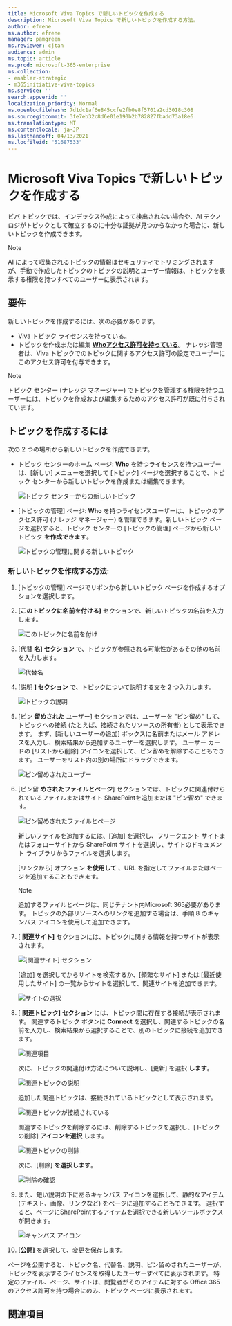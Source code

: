 ```yaml
---
title: Microsoft Viva Topics で新しいトピックを作成する
description: Microsoft Viva Topics で新しいトピックを作成する方法。
author: efrene
ms.author: efrene
manager: pamgreen
ms.reviewer: cjtan
audience: admin
ms.topic: article
ms.prod: microsoft-365-enterprise
ms.collection:
- enabler-strategic
- m365initiative-viva-topics
ms.service: ''
search.appverid: ''
localization_priority: Normal
ms.openlocfilehash: 7d1dc1af6e845ccfe2fb0e8f5701a2cd3018c308
ms.sourcegitcommit: 3fe7eb32c8d6e01e190b2b782827fbadd73a18e6
ms.translationtype: MT
ms.contentlocale: ja-JP
ms.lasthandoff: 04/13/2021
ms.locfileid: "51687533"
---
```

# <a name="create-a-new-topic-in-microsoft-viva-topics"></a>Microsoft Viva Topics で新しいトピックを作成する

ビバ トピックでは、インデックス作成によって検出されない場合や、AI テクノロジがトピックとして確立するのに十分な証拠が見つからなかった場合に、新しいトピックを作成できます。

> [!Note] 
> AI によって収集されるトピックの情報はセキュリティでトリミング[](topic-experiences-security-trimming.md)されますが、手動で作成したトピックのトピックの説明とユーザー情報は、トピックを表示する権限を持つすべてのユーザーに表示されます。 


## <a name="requirements"></a>要件

新しいトピックを作成するには、次の必要があります。
- Viva トピック ライセンスを持っている。
- トピックを作成または編集 [**Whoアクセス許可を持っている**](./topic-experiences-user-permissions.md)。 ナレッジ管理者は、Viva トピックでのトピックに関するアクセス許可の設定でユーザーにこのアクセス許可を付与できます。 

> [!Note] 
> トピック センター (ナレッジ マネージャー) でトピックを管理する権限を持つユーザーには、トピックを作成および編集するためのアクセス許可が既に付与されています。

## <a name="to-create-a-topic"></a>トピックを作成するには

次の 2 つの場所から新しいトピックを作成できます。

- トピック センターのホーム ページ: **Who** を持つライセンスを持つユーザーは、[新しい] メニューを選択して [トピック] ページを選択することで、トピック センターから新しいトピックを作成または編集できます。 

    ![トピック センターからの新しいトピック](../media/knowledge-management/new-topic.png)  

- [トピックの管理] ページ: **Who** を持つライセンスユーザーは、トピックのアクセス許可 (ナレッジ マネージャー) を管理できます。新しいトピック ページを選択すると、トピック センターの [トピックの管理] ページから新しいトピック **を作成できます**。 

    ![トピックの管理に関する新しいトピック](../media/knowledge-management/new-topic-topic-center.png)  

### <a name="to-create-a-new-topic"></a>新しいトピックを作成する方法:

1. [トピックの管理] ページでリボンから新しいトピック ページを作成するオプションを選択します。

2.  **[このトピックに名前を付ける]** セクションで、新しいトピックの名前を入力します。

    ![このトピックに名前を付け](../media/knowledge-management/k-new-topic-page.png)  

3. [代替 **名] セクション** で、トピックが参照される可能性があるその他の名前を入力します。 

    ![代替名](../media/knowledge-management/alt-names.png)  

4. [説明 **] セクション** で、トピックについて説明する文を 2 つ入力します。 

    ![トピックの説明](../media/knowledge-management/description.png)

4. [ピン **留めされた** ユーザー] セクションでは、ユーザーを "ピン留め" して、トピックへの接続 (たとえば、接続されたリソースの所有者) として表示できます。 まず、[新しいユーザーの追加] ボックスに名前またはメール アドレスを入力し、検索結果から追加するユーザーを選択します。 ユーザー カードの [リストから削除] アイコンを選択して、ピン留めを解除することもできます。 ユーザーをリスト内の別の場所にドラッグできます。
 
    ![ピン留めされたユーザー](../media/knowledge-management/pinned-people.png)

5. [ピン留 **めされたファイルとページ**] セクションでは、トピックに関連付けられているファイルまたはサイト SharePointを追加または "ピン留め" できます。

   ![ピン留めされたファイルとページ](../media/knowledge-management/pinned-files-and-pages.png)
 
    新しいファイルを追加するには、[追加] を選択し、フリークエント サイトまたはフォローサイトから SharePoint サイトを選択し、サイトのドキュメント ライブラリからファイルを選択します。

    [リンクから] オプション **を使用して** 、URL を指定してファイルまたはページを追加することもできます。 

    > [!Note] 
    > 追加するファイルとページは、同じテナント内Microsoft 365必要があります。 トピックの外部リソースへのリンクを追加する場合は、手順 8 のキャンバス アイコンを使用して追加できます。


6.  [ **関連サイト]** セクションには、トピックに関する情報を持つサイトが表示されます。 

    ![[関連サイト] セクション](../media/knowledge-management/related-sites.png)

    [追加] を選択してからサイトを検索するか、[頻繁なサイト] または [最近使用したサイト] の一覧からサイトを選択して、関連サイトを追加できます。
    
    ![サイトの選択](../media/knowledge-management/sites.png)

7. [ **関連トピック] セクション** には、トピック間に存在する接続が表示されます。 関連するトピック ボタンに **Connect** を選択し、関連するトピックの名前を入力し、検索結果から選択することで、別のトピックに接続を追加できます。 

   ![関連項目](../media/knowledge-management/related-topic.png)  

    次に、トピックの関連付け方法について説明し、[更新] を選択 **します**。

   ![関連トピックの説明](../media/knowledge-management/related-topics-update.png) 

   追加した関連トピックは、接続されているトピックとして表示されます。

   ![関連トピックが接続されている](../media/knowledge-management/related-topics-final.png) 

   関連するトピックを削除するには、削除するトピックを選択し、[トピックの削除] **アイコンを選択** します。
 
   ![関連トピックの削除](../media/knowledge-management/remove-related.png)  

   次に、[削除] **を選択します**。

   ![削除の確認](../media/knowledge-management/remove-related-confirm.png) 

8. また、短い説明の下にあるキャンバス アイコンを選択して、静的なアイテム (テキスト、画像、リンクなど) をページに追加することもできます。 選択すると、ページにSharePointするアイテムを選択できる新しいツールボックスが開きます。

   ![キャンバス アイコン](../media/knowledge-management/webpart-library.png) 

9. **[公開]** を選択して、変更を保存します。 

ページを公開すると、トピック名、代替名、説明、ピン留めされたユーザーが、トピックを表示するライセンスを取得したユーザーすべてに表示されます。 特定のファイル、ページ、サイトは、閲覧者がそのアイテムに対する Office 365 のアクセス許可を持つ場合にのみ、トピック ページに表示されます。 



## <a name="see-also"></a>関連項目



